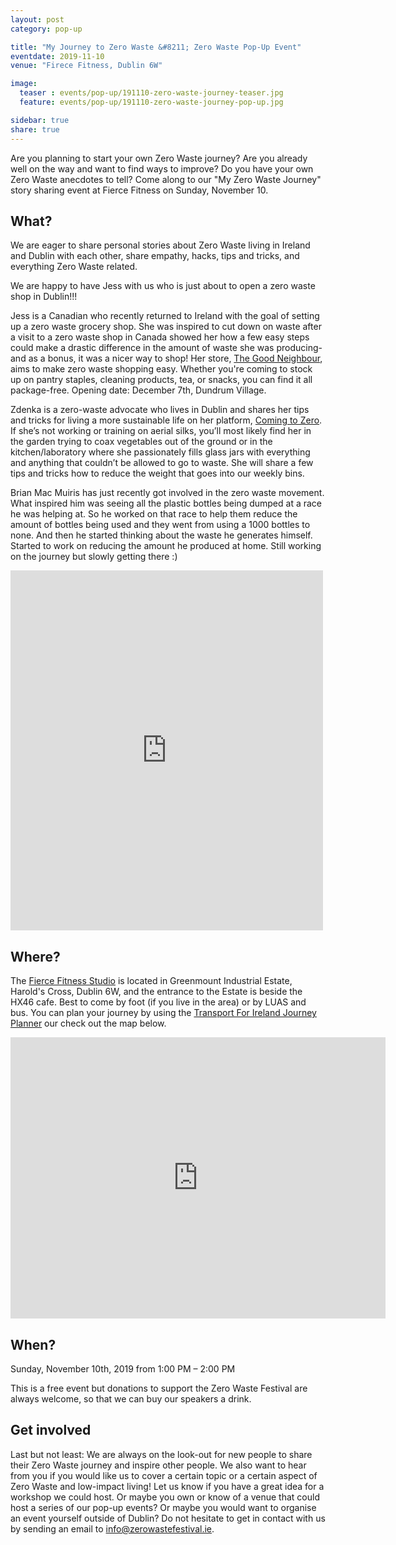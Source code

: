 ```yaml
---
layout: post
category: pop-up

title: "My Journey to Zero Waste &#8211; Zero Waste Pop-Up Event"
eventdate: 2019-11-10
venue: "Firece Fitness, Dublin 6W"

image:
  teaser : events/pop-up/191110-zero-waste-journey-teaser.jpg
  feature: events/pop-up/191110-zero-waste-journey-pop-up.jpg

sidebar: true
share: true
---
```


Are you planning to start your own Zero Waste journey? Are you already well on the way and want to find ways to improve? Do you have your own Zero Waste anecdotes to tell? Come along to our "My Zero Waste Journey" story sharing event at Fierce Fitness on Sunday, November 10.

## What?

We are eager to share personal stories about Zero Waste living in Ireland and Dublin with each other, share empathy, hacks, tips and tricks, and everything Zero Waste related.

We are happy to have Jess with us who is just about to open a zero waste shop in Dublin!!!

Jess is a Canadian who recently returned to Ireland with the goal of setting up a zero waste grocery shop. She was inspired to cut down on waste after a visit to a zero waste shop in Canada showed her how a few easy steps could make a drastic difference in the amount of waste she was producing- and as a bonus, it was a nicer way to shop! Her store, [The Good Neighbour](https://www.facebook.com/thegoodneighbourdublin/), aims to make zero waste shopping easy. Whether you're coming to stock up on pantry staples, cleaning products, tea, or snacks, you can find it all package-free. Opening date: December 7th, Dundrum Village.

Zdenka is a zero-waste advocate who lives in Dublin and shares her tips and tricks for living a more sustainable life on her platform, [Coming to Zero](https://comingtozero.com/). If she’s not working or training on aerial silks, you’ll most likely find her in the garden trying to coax vegetables out of the ground or in the kitchen/laboratory where she passionately fills glass jars with everything and anything that couldn’t be allowed to go to waste. She will share a few tips and tricks how to reduce the weight that goes into our weekly bins.

Brian Mac Muiris has just recently got involved in the zero waste movement. What inspired him was seeing all the plastic bottles being dumped at a race he was helping at. So he worked on that race to help them reduce the amount of bottles being used and they went from using a 1000 bottles to none. And then he started thinking about the waste he generates himself. Started to work on reducing the amount he produced at home. Still working on the journey but slowly getting there :)

<iframe src="https://www.facebook.com/plugins/post.php?href=https%3A%2F%2Fwww.facebook.com%2FZeroWasteFestivalIreland%2Fposts%2F1267453923426299&width=500" width="500" height="576" style="border:none;overflow:hidden" scrolling="no" frameborder="0" allowTransparency="true" allow="encrypted-media"></iframe>



## Where?

The [Fierce Fitness Studio](https://www.fiercefitnessdublin.com/) is located in Greenmount Industrial Estate, Harold's Cross, Dublin 6W, and the entrance to the Estate is beside the HX46 cafe. Best to come by foot (if you live in the area) or by LUAS and bus. You can plan your journey by using the [Transport For Ireland Journey Planner](https://journeyplanner.transportforireland.ie/nta/XSLT_TRIP_REQUEST2?language=en) our check out the map below.

<iframe src="https://www.google.com/maps/embed?pb=!1m18!1m12!1m3!1d2382.8207405718185!2d-6.281681334162208!3d53.328562879975266!2m3!1f0!2f0!3f0!3m2!1i1024!2i768!4f13.1!3m3!1m2!1s0x0%3A0xac88b0ddfcde4392!2sFierce%20Pole%20Fitness%20Dublin!5e0!3m2!1sen!2sie!4v1571663940384!5m2!1sen!2sie" width="600" height="450" frameborder="0" style="border:0;" allowfullscreen=""></iframe>



## When?

Sunday, November 10th, 2019 from 1:00 PM &#8211; 2:00 PM

This is a free event but donations to support the Zero Waste Festival are always welcome, so that we can buy our speakers a drink.

## Get involved

Last but not least: We are always on the look-out for new people to share their Zero Waste journey and inspire other people. We also want to hear from you if you would like us to cover a certain topic or a certain aspect of Zero Waste and low-impact living! Let us know if you have a great idea for a workshop we could host. Or maybe you own or know of a venue that could host a series of our pop-up events? Or maybe you would want to organise an event yourself outside of Dublin? Do not hesitate to get in contact with us by sending an email to [info@zerowastefestival.ie](mailto:info@zerowastefestival.ie).









